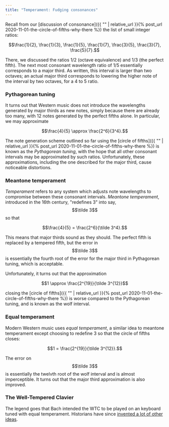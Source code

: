 ```yaml
---
title: "Temperament: Fudging consonances"
---
```


Recall from our [discussion of consonance]({{ "" | relative_url }}{% post_url 2020-11-01-the-circle-of-fifths-why-there %}) the list of small integer ratios:

$$\frac{1}{2}, \frac{1}{3}, \frac{1}{5}, \frac{1}{7}, \frac{3}{5}, \frac{3}{7}, \frac{5}{7}.$$

There, we discussed the ratios 1/2 (octave equivalence) and 1/3 (the perfect fifth). The next most consonant wavelength ratio of 1/5 essentially corresponds to a major third. As written, this interval is larger than two octaves; an actual major third corresponds to lowering the higher note of the interval by two octaves, for a 4 to 5 ratio.

### Pythagorean tuning

It turns out that Western music does not introduce the wavelengths generated by major thirds as new notes, simply because there are already too many, with 12 notes generated by the perfect fifths alone. In particular, we may approximate

$$\frac{4}{5} \approx \frac{2^6}{3^4}.$$

The note generation scheme outlined so far using the [circle of fifths]({{ "" | relative_url }}{% post_url 2020-11-01-the-circle-of-fifths-why-there %}) is known as the _Pythagorean tuning_, with the hope that all other consonant intervals may be approximated by such ratios. Unfortunately, these approximations, including the one described for the major third, cause noticeable distortions.

### Meantone temperament

_Temperament_ refers to any system which adjusts note wavelengths to compromise between these consonant intervals. _Meantone temperament_, introduced in the 16th century, "redefines 3" into say, $$\tilde 3$$ so that

$$\frac{4}{5} = \frac{2^6}{\tilde 3^4}.$$

This means that major thirds sound as they should. The perfect fifth is replaced by a tempered fifth, but the error in $$\tilde 3$$ is essentially the fourth root of the error for the major third in Pythagorean tuning, which is acceptable.

Unfortunately, it turns out that the approximation 

$$1 \approx \frac{2^{19}}{\tilde 3^{12}}$$

closing the [circle of fifths]({{ "" | relative_url }}{% post_url 2020-11-01-the-circle-of-fifths-why-there %}) is worse compared to the Pythagorean tuning, and is known as the wolf interval.

### Equal temperament

Modern Western music uses _equal temperament_, a similar idea to meantone temperament except choosing to redefine 3 so that the circle of fifths closes:

$$1 = \frac{2^{19}}{\tilde 3^{12}}.$$

The error on $$\tilde 3$$ is essentially the twelvth root of the wolf interval and is almost imperceptible. It turns out that the major third approximation is also improved.

### The Well-Tempered Clavier

The legend goes that Bach intended the WTC to be played on an keyboard tuned with equal temperament. Historians have since [invented a lot of other ideas](https://en.wikipedia.org/wiki/The_Well-Tempered_Clavier#Well-Tempered_tuning).
